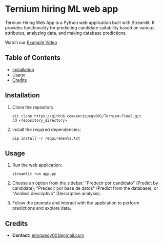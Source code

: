 # Ternium hiring ML web app 

Ternium Hiring Web App is a Python web application built with Streamlit. It provides functionality for predicting candidate suitability based on various attributes, analyzing data, and making database predictions. 

Watch our [Example Video](https://www.youtube.com/watch?v=xzdINz_dUGw&ab_channel=EnriqueGarc%C3%ADa)

## Table of Contents
- [Installation](#installation)
- [Usage](#usage)
- [Credits](#credits)
<!-- - [License](#license)
- [Badges](#badges)-->

## Installation

1. Clone the repository:
   ```
   git clone https://github.com/enriquegv001/Ternium-Final.git
   cd <repository_directory>
   ```

2. Install the required dependencies:
   ```
   pip install -r requirements.txt
   ```


## Usage

1. Run the web application:
   ```
   streamlit run app.py
   ```
   
2. Choose an option from the sidebar: "Predecir por candidato" (Predict by candidate), "Predecir por base de datos" (Predict from the database), or "Análisis descriptivo" (Descriptive analysis).
   
3. Follow the prompts and interact with the application to perform predictions and explore data.

## Credits

- **Contact:** enriquegv001@gmail.com

<!--## License

This project is licensed under the [License Name] License - see the [LICENSE](LICENSE) file for details.


## Badges

[![License](https://img.shields.io/badge/License-[License Code]-blue.svg)](LICENSE)
-->
